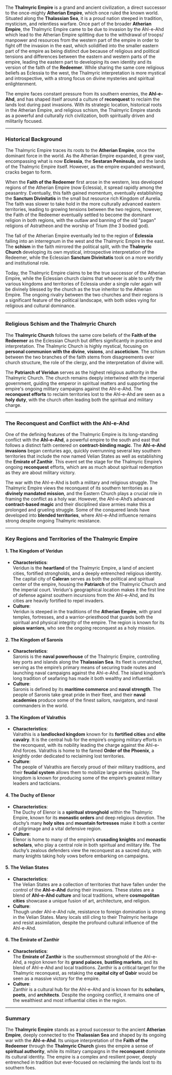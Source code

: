 The **Thalmyric Empire** is a grand and ancient civilization, a direct successor to the once-mighty **Atherian Empire**, which once ruled the known world. Situated along the **Thalassian Sea**, it is a proud nation steeped in tradition, mysticism, and relentless warfare. Once part of the broader **Atherian Empire**, the Thalmyric Empire came to be due to invasion by the Ahl-e-Ahd which lead to the Atherian Empire splitting due to the withdrawal of troops/ manpower and resources from the western part of the empire in order to fight off the invasion in the east, which solidified into the smaller eastern part of the empire as being distinct due because of religious and political tensions and differences between the eastern  and western parts of the empire, leading the eastern part to developing its own identity and its version of the faith of the **Redeemer**. While sharing the same core religious beliefs as Eclessia to the west, the Thalmyric interpretation is more mystical and introspective, with a strong focus on divine mysteries and spiritual enlightenment.

The empire faces constant pressure from its southern enemies, the **Ahl-e-Ahd**, and has shaped itself around a culture of **reconquest** to reclaim the lands lost during past invasions. With its strategic location, historical roots in the Atherian Empire, and religious schism, the Thalmyric Empire stands as a powerful and culturally rich civilization, both spiritually driven and militarily focused.

---

### **Historical Background**

The Thalmyric Empire traces its roots to the **Atherian Empire**, once the dominant force in the world. As the Atherian Empire expanded, it grew vast, encompassing what is now **Eclessia**, the **Sestaran Peninsula**, and the lands of the Thalmyric Empire itself. However, as the empire expanded westward, cracks began to form.

When the **Faith of the Redeemer** first arose in the western, less developed regions of the Atherian Empire (now Eclessia), it spread rapidly among the peasantry. Eventually, this faith gained momentum, eventually establishing the **Sanctum Divinitatis** in the small but resource rich Kingdom of Aurelia. The faith was slower to take hold in the more culturally advanced eastern territories, leading to growing tensions between the two regions, however, the Faith of the Redeemer eventually settled to become the dominant religion in both regions, with the outlaw and banning of the old "pagan" religions of Astratheon and the worship of Trium (the 3 bodied god). 

The fall of the Atherian Empire eventually led to the region of **Eclessia** falling into an interregnum  in the west and the Thalmyric Empire in the east. The **schism** in the faith mirrored the political split, with the **Thalmyric Church** developing its own mystical, introspective interpretation of the Redeemer, while the Eclessian **Sanctum Divinitatis** took on a more worldly and institutional role.

Today, the Thalmyric Empire claims to be the true successor of the Atherian Empire, while the Eclessian church claims that whoever is able to unify the various kingdoms and territories of Eclessia under a single ruler again will be divinely blessed by the church as the true inheritor to the Atherian Empire. The ongoing rivalry between the two churches and their regions is a significant feature of the political landscape, with both sides vying for religious and cultural dominance.

---

### **Religious Schism and the Thalmyric Church**

The **Thalmyric Church** follows the same core beliefs of the **Faith of the Redeemer** as the Eclessian Church but differs significantly in practice and interpretation. The Thalmyric Church is highly mystical, focusing on **personal communion with the divine**, **visions**, and **asceticism**. The schism between the two branches of the faith stems from disagreements over church structure, the role of the clergy, and the interpretation of divine will.

The **Patriarch of Veridun** serves as the highest religious authority in the Thalmyric Church. The church remains deeply intertwined with the imperial government, guiding the emperor in spiritual matters and supporting the empire's ongoing military campaigns against the Ahl-e-Ahd. The **reconquest efforts** to reclaim territories lost to the Ahl-e-Ahd are seen as a **holy duty**, with the church often leading both the spiritual and military charge.

---

### **The Reconquest and Conflict with the Ahl-e-Ahd**

One of the defining features of the Thalmyric Empire is its long-standing conflict with the **Ahl-e-Ahd**, a powerful empire to the south and east that follows a distinct faith centered on **contract-binding magic**. The **Ahl-e-Ahd invasions** began centuries ago, quickly overrunning several key southern territories that include the now named Velian States as well as establishing the **Emirate of Zanthir**. This event set the stage for the Thalmyric Empire’s ongoing **reconquest** efforts, which are as much about spiritual redemption as they are about military victory.

The war with the Ahl-e-Ahd is both a military and religious struggle. The Thalmyric Empire views the reconquest of its southern territories as a **divinely mandated mission**, and the Eastern Church plays a crucial role in framing the conflict as a holy war. However, the Ahl-e-Ahd’s advanced **contract-based magic** and their disciplined slave armies make this a prolonged and grueling struggle. Some of the conquered lands have developed into **blended territories**, where Ahl-e-Ahd influence remains strong despite ongoing Thalmyric resistance.

---

### **Key Regions and Territories of the Thalmyric Empire**

#### **1. The Kingdom of Veridun**  
   - **Characteristics**:  
   Veridun is the **heartland** of the Thalmyric Empire, a land of ancient cities, fortified strongholds, and a deeply entrenched religious identity. The capital city of **Caleran** serves as both the political and spiritual center of the empire, housing the **Patriarch** of the Thalmyric Church and the imperial court. Veridun's geographical location makes it the first line of defense against southern incursions from the Ahl-e-Ahd, and its cities are heavily fortified to repel invaders.
   - **Culture**:  
   Veridun is steeped in the traditions of the **Atherian Empire**, with grand temples, fortresses, and a warrior-priesthood that guards both the spiritual and physical integrity of the empire. The region is known for its **pious warriors**, who see the ongoing reconquest as a holy mission.

#### **2. The Kingdom of Saronis**  
   - **Characteristics**:  
   Saronis is the **naval powerhouse** of the Thalmyric Empire, controlling key ports and islands along the **Thalassian Sea**. Its fleet is unmatched, serving as the empire’s primary means of securing trade routes and launching naval campaigns against the Ahl-e-Ahd. The island kingdom’s long tradition of seafaring has made it both wealthy and influential.
   - **Culture**:  
   Saronis is defined by its **maritime commerce** and **naval strength**. The people of Saronis take great pride in their fleet, and their **naval academies** produce some of the finest sailors, navigators, and naval commanders in the world.

#### **3. The Kingdom of Valrathis**  
   - **Characteristics**:  
   Valrathis is a **landlocked kingdom** known for its **fortified cities** and **elite cavalry**. It is the central hub for the empire’s ongoing military efforts in the reconquest, with its nobility leading the charge against the Ahl-e-Ahd forces. Valrathis is home to the famed **Order of the Phoenix**, a knightly order dedicated to reclaiming lost territories.
   - **Culture**:  
   The people of Valrathis are fiercely proud of their military traditions, and their **feudal system** allows them to mobilize large armies quickly. The kingdom is known for producing some of the empire’s greatest military leaders and tacticians.

#### **4. The Duchy of Elenor**  
   - **Characteristics**:  
   The Duchy of Elenor is a **spiritual stronghold** within the Thalmyric Empire, known for its **monastic orders** and deep religious devotion. The duchy’s many **holy sites** and **mountain fortresses** make it both a center of pilgrimage and a vital defensive region.
   - **Culture**:  
   Elenor is home to many of the empire’s **crusading knights** and **monastic scholars**, who play a central role in both spiritual and military life. The duchy’s zealous defenders view the reconquest as a sacred duty, with many knights taking holy vows before embarking on campaigns.

#### **5. The Velian States**  
   - **Characteristics**:  
   The Velian States are a collection of territories that have fallen under the control of the **Ahl-e-Ahd** during their invasions. These states are a blend of **Ahl-e-Ahd culture** and local traditions, where **cosmopolitan cities** showcase a unique fusion of art, architecture, and religion.  
   - **Culture**:  
   Though under Ahl-e-Ahd rule, resistance to foreign domination is strong in the Velian States. Many locals still cling to their Thalmyric heritage and resist assimilation, despite the profound cultural influence of the Ahl-e-Ahd.

#### **6. The Emirate of Zanthir**  
   - **Characteristics**:  
   The **Emirate of Zanthir** is the southernmost stronghold of the Ahl-e-Ahd, a region known for its **grand palaces**, **bustling markets**, and its blend of Ahl-e-Ahd and local traditions. Zanthir is a critical target for the Thalmyric reconquest, as retaking the **capital city of Qabir** would be seen as a massive victory for the empire.  
   - **Culture**:  
   Zanthir is a cultural hub for the Ahl-e-Ahd and is known for its **scholars, poets**, and **architects**. Despite the ongoing conflict, it remains one of the wealthiest and most influential cities in the region.

---

### **Summary**

The **Thalmyric Empire** stands as a proud successor to the ancient **Atherian Empire**, deeply connected to the **Thalassian Sea** and shaped by its ongoing war with the **Ahl-e-Ahd**. Its unique interpretation of the **Faith of the Redeemer** through the **Thalmyric Church** gives the empire a sense of **spiritual authority**, while its military campaigns in the **reconquest** dominate its cultural identity. The empire is a complex and resilient power, deeply entrenched in tradition but ever-focused on reclaiming the lands lost to its southern foes.